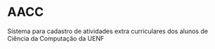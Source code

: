 # AACC
Sistema para cadastro de atividades extra curriculares dos alunos de Ciência da Computação da UENF
